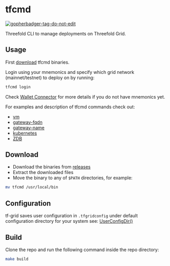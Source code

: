 # tfcmd

<a href='https://github.com/jpoles1/gopherbadger' target='_blank'>![gopherbadger-tag-do-not-edit](https://img.shields.io/badge/Go%20Coverage-53%25-brightgreen.svg?longCache=true&style=flat)</a>

Threefold CLI to manage deployments on Threefold Grid.

## Usage

First [download](#download) tfcmd binaries.

Login using your mnemonics and specify which grid network (mainnet/testnet) to deploy on by running:

```bash
tfcmd login
```

Check [Wallet Connector](https://manual.grid.tf/documentation/dashboard/wallet_connector.html) for more details if you do not have mnemonics yet.

For examples and description of tfcmd commands check out:

- [vm](docs/vm.md)
- [gateway-fqdn](docs/gateway-fqdn.md)
- [gateway-name](docs/gateway-name.md)
- [kubernetes](docs/kubernetes.md)
- [ZDB](docs/zdb.md)

## Download

- Download the binaries from [releases](https://github.com/threefoldtech/tfgrid-sdk-go/releases)
- Extract the downloaded files
- Move the binary to any of `$PATH` directories, for example:

```bash
mv tfcmd /usr/local/bin
```

## Configuration

tf-grid saves user configuration in `.tfgridconfig` under default configuration directory for your system see: [UserConfigDir()](https://pkg.go.dev/os#UserConfigDir)

## Build

Clone the repo and run the following command inside the repo directory:

```bash
make build
```
